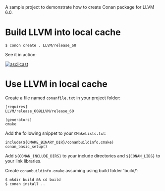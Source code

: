 A sample project to demonstrate how to create Conan package for LLVM 6.0.

# Build LLVM into local cache

```
$ conon create . LLVM/release_60
```

See it in action:

[![asciicast](https://asciinema.org/a/9yi010lhV4Bvjk321P8h151aB.png)](https://asciinema.org/a/9yi010lhV4Bvjk321P8h151aB)

# Use LLVM in local cache

Create a file named `conanfile.txt` in your project folder:

```
[requires]
LLVM/release_60@LLVM/release_60

[generators]
cmake
```

Add the following snippet to your `CMakeLists.txt`:

```
include(${CMAKE_BINARY_DIR}/conanbuildinfo.cmake)
conan_basic_setup()
```

Add `${CONAN_INCLUDE_DIRS}` to your include directories and `${CONAN_LIBS}` to your link libraries.

Create `conanbuildinfo.cmake` assuming using build folder 'build/':

```
$ mkdir build && cd build
$ conan install ..
```
